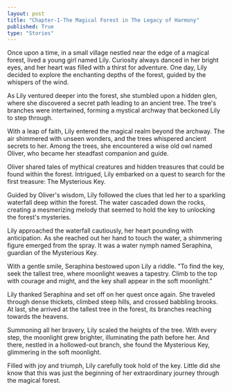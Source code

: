 ```yaml
---
layout: post
title: "Chapter-1-The Magical Forest in The Legacy of Harmony"
published: True
type: "Stories"
---
```


Once upon a time, in a small village nestled near the edge of a magical forest, lived a young girl named Lily. Curiosity always danced in her bright eyes, and her heart was filled with a thirst for adventure. One day, Lily decided to explore the enchanting depths of the forest, guided by the whispers of the wind.

As Lily ventured deeper into the forest, she stumbled upon a hidden glen, where she discovered a secret path leading to an ancient tree. The tree's branches were intertwined, forming a mystical archway that beckoned Lily to step through.

With a leap of faith, Lily entered the magical realm beyond the archway. The air shimmered with unseen wonders, and the trees whispered ancient secrets to her. Among the trees, she encountered a wise old owl named Oliver, who became her steadfast companion and guide.

Oliver shared tales of mythical creatures and hidden treasures that could be found within the forest. Intrigued, Lily embarked on a quest to search for the first treasure: The Mysterious Key.

Guided by Oliver's wisdom, Lily followed the clues that led her to a sparkling waterfall deep within the forest. The water cascaded down the rocks, creating a mesmerizing melody that seemed to hold the key to unlocking the forest's mysteries.

Lily approached the waterfall cautiously, her heart pounding with anticipation. As she reached out her hand to touch the water, a shimmering figure emerged from the spray. It was a water nymph named Seraphina, guardian of the Mysterious Key.

With a gentle smile, Seraphina bestowed upon Lily a riddle. "To find the key, seek the tallest tree, where moonlight weaves a tapestry. Climb to the top with courage and might, and the key shall appear in the soft moonlight."

Lily thanked Seraphina and set off on her quest once again. She traveled through dense thickets, climbed steep hills, and crossed babbling brooks. At last, she arrived at the tallest tree in the forest, its branches reaching towards the heavens.

Summoning all her bravery, Lily scaled the heights of the tree. With every step, the moonlight grew brighter, illuminating the path before her. And there, nestled in a hollowed-out branch, she found the Mysterious Key, glimmering in the soft moonlight.

Filled with joy and triumph, Lily carefully took hold of the key. Little did she know that this was just the beginning of her extraordinary journey through the magical forest.